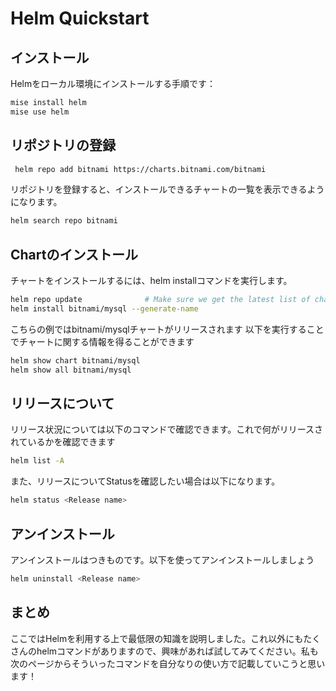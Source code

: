 # Helm Quickstart

## インストール

Helmをローカル環境にインストールする手順です：

```bash
mise install helm
mise use helm
```

## リポジトリの登録
```bash
 helm repo add bitnami https://charts.bitnami.com/bitnami
```

リポジトリを登録すると、インストールできるチャートの一覧を表示できるようになります。
```bash
helm search repo bitnami
```


## Chartのインストール
チャートをインストールするには、helm installコマンドを実行します。
```bash
helm repo update              # Make sure we get the latest list of charts
helm install bitnami/mysql --generate-name
```

こちらの例ではbitnami/mysqlチャートがリリースされます
以下を実行することでチャートに関する情報を得ることができます
```bash
helm show chart bitnami/mysql
helm show all bitnami/mysql
```

## リリースについて
リリース状況については以下のコマンドで確認できます。これで何がリリースされているかを確認できます
```bash
helm list -A
```

また、リリースについてStatusを確認したい場合は以下になります。
```bash
helm status <Release name>
```


## アンインストール
アンインストールはつきものです。以下を使ってアンインストールしましょう
```bash
helm uninstall <Release name>
```


## まとめ
ここではHelmを利用する上で最低限の知識を説明しました。これ以外にもたくさんのhelmコマンドがありますので、興味があれば試してみてください。私も次のページからそういったコマンドを自分なりの使い方で記載していこうと思います！
